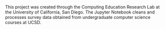 This project was created through the Computing Education Research Lab at the University of California, San Diego. 
The Jupyter Notebook cleans and processes survey data obtained from undergraduate computer science 
courses at UCSD. 
